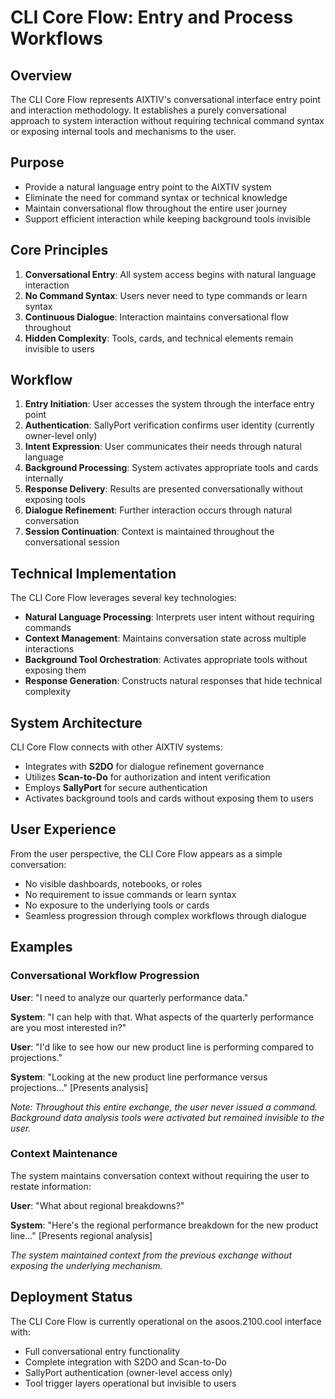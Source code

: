 # CLI Core Flow: Entry and Process Workflows

## Overview

The CLI Core Flow represents AIXTIV's conversational interface entry point and interaction methodology. It establishes a purely conversational approach to system interaction without requiring technical command syntax or exposing internal tools and mechanisms to the user.

## Purpose

- Provide a natural language entry point to the AIXTIV system
- Eliminate the need for command syntax or technical knowledge
- Maintain conversational flow throughout the entire user journey
- Support efficient interaction while keeping background tools invisible

## Core Principles

1. **Conversational Entry**: All system access begins with natural language interaction
2. **No Command Syntax**: Users never need to type commands or learn syntax
3. **Continuous Dialogue**: Interaction maintains conversational flow throughout
4. **Hidden Complexity**: Tools, cards, and technical elements remain invisible to users

## Workflow

1. **Entry Initiation**: User accesses the system through the interface entry point
2. **Authentication**: SallyPort verification confirms user identity (currently owner-level only)
3. **Intent Expression**: User communicates their needs through natural language
4. **Background Processing**: System activates appropriate tools and cards internally
5. **Response Delivery**: Results are presented conversationally without exposing tools
6. **Dialogue Refinement**: Further interaction occurs through natural conversation
7. **Session Continuation**: Context is maintained throughout the conversational session

## Technical Implementation

The CLI Core Flow leverages several key technologies:

- **Natural Language Processing**: Interprets user intent without requiring commands
- **Context Management**: Maintains conversation state across multiple interactions
- **Background Tool Orchestration**: Activates appropriate tools without exposing them
- **Response Generation**: Constructs natural responses that hide technical complexity

## System Architecture

CLI Core Flow connects with other AIXTIV systems:

- Integrates with **S2DO** for dialogue refinement governance
- Utilizes **Scan-to-Do** for authorization and intent verification
- Employs **SallyPort** for secure authentication
- Activates background tools and cards without exposing them to users

## User Experience

From the user perspective, the CLI Core Flow appears as a simple conversation:

- No visible dashboards, notebooks, or roles
- No requirement to issue commands or learn syntax
- No exposure to the underlying tools or cards
- Seamless progression through complex workflows through dialogue

## Examples

### Conversational Workflow Progression

**User**: "I need to analyze our quarterly performance data."

**System**: "I can help with that. What aspects of the quarterly performance are you most interested in?"

**User**: "I'd like to see how our new product line is performing compared to projections."

**System**: "Looking at the new product line performance versus projections..." [Presents analysis]

*Note: Throughout this entire exchange, the user never issued a command. Background data analysis tools were activated but remained invisible to the user.*

### Context Maintenance

The system maintains conversation context without requiring the user to restate information:

**User**: "What about regional breakdowns?"

**System**: "Here's the regional performance breakdown for the new product line..." [Presents regional analysis]

*The system maintained context from the previous exchange without exposing the underlying mechanism.*

## Deployment Status

The CLI Core Flow is currently operational on the asoos.2100.cool interface with:
- Full conversational entry functionality
- Complete integration with S2DO and Scan-to-Do
- SallyPort authentication (owner-level access only)
- Tool trigger layers operational but invisible to users
